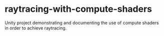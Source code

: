 # raytracing-with-compute-shaders
Unity project demonstrating and documenting the use of compute shaders in order to achieve raytracing.
